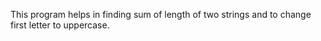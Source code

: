 This program helps in finding sum of length of two strings and to change first letter to uppercase.
